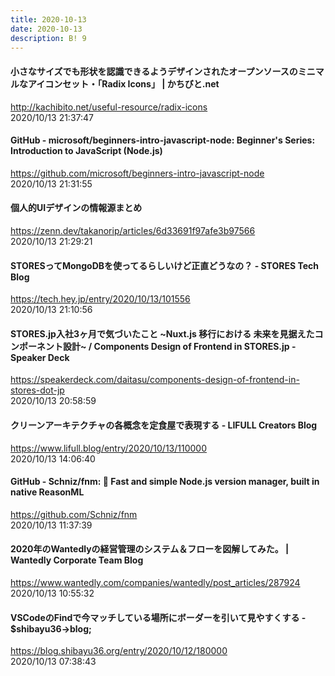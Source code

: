 ```yaml
---
title: 2020-10-13
date: 2020-10-13
description: B! 9
---
```


#### 小さなサイズでも形状を認識できるようデザインされたオープンソースのミニマルなアイコンセット・「Radix Icons」 | かちびと.net
http://kachibito.net/useful-resource/radix-icons<br>
2020/10/13 21:37:47<br>


#### GitHub - microsoft/beginners-intro-javascript-node: Beginner's Series: Introduction to JavaScript (Node.js)
https://github.com/microsoft/beginners-intro-javascript-node<br>
2020/10/13 21:31:55<br>


#### 個人的UIデザインの情報源まとめ
https://zenn.dev/takanorip/articles/6d33691f97afe3b97566<br>
2020/10/13 21:29:21<br>


#### STORESってMongoDBを使ってるらしいけど正直どうなの？ - STORES Tech Blog
https://tech.hey.jp/entry/2020/10/13/101556<br>
2020/10/13 21:10:56<br>


#### STORES.jp入社3ヶ月で気づいたこと ~Nuxt.js 移行における 未来を見据えたコンポーネント設計~ / Components Design of Frontend in STORES.jp - Speaker Deck
https://speakerdeck.com/daitasu/components-design-of-frontend-in-stores-dot-jp<br>
2020/10/13 20:58:59<br>


#### クリーンアーキテクチャの各概念を定食屋で表現する - LIFULL Creators Blog
https://www.lifull.blog/entry/2020/10/13/110000<br>
2020/10/13 14:06:40<br>


#### GitHub - Schniz/fnm: 🚀 Fast and simple Node.js version manager, built in native ReasonML
https://github.com/Schniz/fnm<br>
2020/10/13 11:37:39<br>


#### 2020年のWantedlyの経営管理のシステム＆フローを図解してみた。 | Wantedly Corporate Team Blog
https://www.wantedly.com/companies/wantedly/post_articles/287924<br>
2020/10/13 10:55:32<br>


#### VSCodeのFindで今マッチしている場所にボーダーを引いて見やすくする - $shibayu36->blog;
https://blog.shibayu36.org/entry/2020/10/12/180000<br>
2020/10/13 07:38:43<br>


